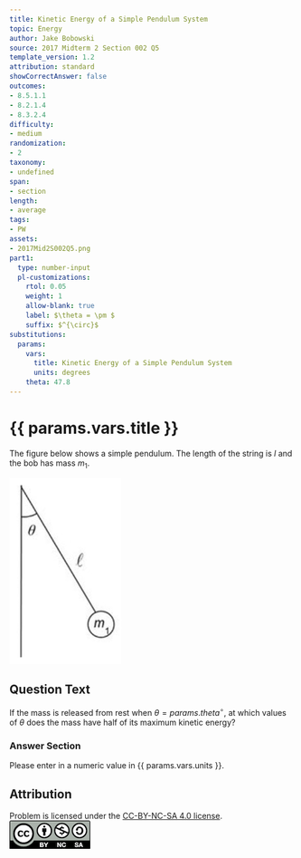 ```yaml
---
title: Kinetic Energy of a Simple Pendulum System
topic: Energy
author: Jake Bobowski
source: 2017 Midterm 2 Section 002 Q5
template_version: 1.2
attribution: standard
showCorrectAnswer: false
outcomes:
- 8.5.1.1
- 8.2.1.4
- 8.3.2.4
difficulty:
- medium
randomization:
- 2
taxonomy:
- undefined
span:
- section
length:
- average
tags:
- PW
assets:
- 2017Mid2S002Q5.png
part1:
  type: number-input
  pl-customizations:
    rtol: 0.05
    weight: 1
    allow-blank: true
    label: $\theta = \pm $
    suffix: $^{\circ}$
substitutions:
  params:
    vars:
      title: Kinetic Energy of a Simple Pendulum System
      units: degrees
    theta: 47.8
---
```

# {{ params.vars.title }}
The figure below shows a simple pendulum. The length of the string is $l$ and the bob has mass $m_1$.

<img src="2017Mid2S002Q5.png" alt="Figure of a pendulum. The angle between the displaced string of the pendulum and the vertical axis is theta." >

## Question Text

If the mass is released from rest when $\theta = {{ params.theta }}^{\circ}$, at which values of $\theta$ does the mass have half of its maximum kinetic energy?

### Answer Section

Please enter in a numeric value in {{ params.vars.units }}.

## Attribution

Problem is licensed under the [CC-BY-NC-SA 4.0 license](https://creativecommons.org/licenses/by-nc-sa/4.0/).<br> ![The Creative Commons 4.0 license requiring attribution-BY, non-commercial-NC, and share-alike-SA license.](https://raw.githubusercontent.com/firasm/bits/master/by-nc-sa.png)